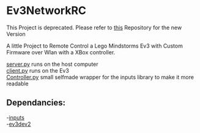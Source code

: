 # Ev3NetworkRC  

This Project is deprecated.
Please refer to [this](https://github.com/LeoBesimo/Ev3RemoteControl) Repository for the new Version

A little Project to Remote Control a Lego Mindstorms Ev3 with Custom Firmware over Wlan with a XBox controller.  
  
[server.py](src/server.py) runs on the host computer  
[client.py](src/client.py) runs on the Ev3  
[Controller.py](src/Controller.py) small selfmade wrapper for the inputs library to make it more readable  
  
## Dependancies:
  -[inputs](https://pypi.org/project/inputs/)  
  -[ev3dev2](https://pypi.org/project/python-ev3dev2/)  
